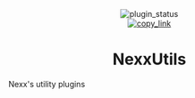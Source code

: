 <!--
  * This file was autogenerated
  * If you want to change anything, do so in the readmes.mjs script
  * https://github.com/nexpid/BunnyPlugins/edit/main/scripts/readmes.mjs
-->

<div align="center">
  <img alt="plugin_status" src="https://img.shields.io/badge/plugin_status-unfinished-b8c0e0?style=for-the-badge&labelColor=24273a" />
  <br/>
  <a href="https://bunny.nexpid.xyz/nexxutils">
    <img alt="copy_link" src="https://img.shields.io/badge/copy_link-24273a?style=for-the-badge" />
  </a>
</div>

<h1 align="center">
  NexxUtils
</h1>

Nexx's utility plugins
